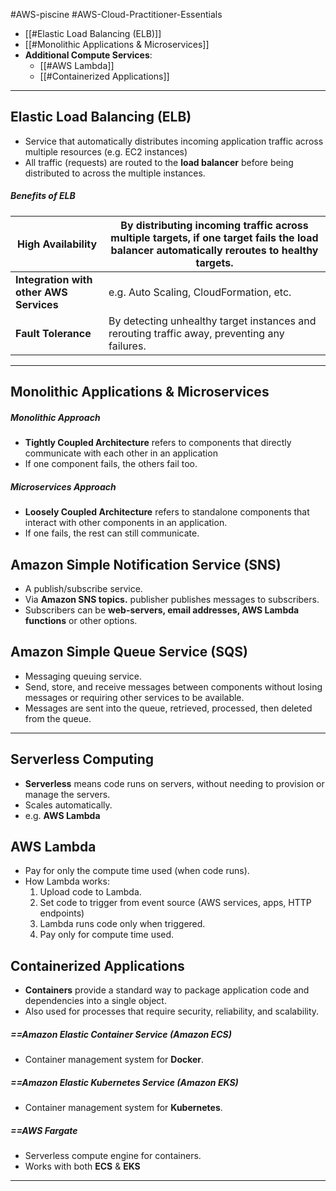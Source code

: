 #AWS-piscine #AWS-Cloud-Practitioner-Essentials

- [[#Elastic Load Balancing (ELB)]]
- [[#Monolithic Applications & Microservices]]
- **Additional Compute Services**:
	- [[#AWS Lambda]]
	- [[#Containerized Applications]]

--------------
## Elastic Load Balancing (ELB)
- Service that automatically distributes incoming application traffic across multiple resources (e.g. EC2 instances)
- All traffic (requests) are routed to the **load balancer** before being distributed to across the multiple instances.
##### Benefits of ELB

| **High Availability** | By distributing incoming traffic across multiple targets, if one target fails the load balancer automatically reroutes to healthy targets. |
|--|--|
| **Integration with other AWS Services** | e.g. Auto Scaling, CloudFormation, etc. |
| **Fault Tolerance** | By detecting unhealthy target instances and rerouting traffic away, preventing any failures. |

-----
## Monolithic Applications & Microservices

##### Monolithic Approach
- **Tightly Coupled Architecture** refers to components that directly communicate with each other in an application
-  If one component fails, the others fail too.
##### Microservices Approach
- **Loosely Coupled Architecture** refers to standalone components that interact with other components in an application.
-  If one fails, the rest can still communicate.

## Amazon Simple Notification Service (SNS)
- A publish/subscribe service.
- Via **Amazon SNS topics.** publisher publishes messages to subscribers.
- Subscribers can be **web-servers, email addresses, AWS Lambda functions** or other options.

## Amazon Simple Queue Service (SQS)
- Messaging queuing service.
- Send, store, and receive messages between components without losing messages or requiring other services to be available.
- Messages are sent into the queue, retrieved, processed, then deleted from the queue.

----

## Serverless Computing
- **Serverless** means code runs on servers, without needing to provision or manage the servers.
- Scales automatically.
- e.g. **AWS Lambda**

## AWS Lambda
- Pay for only the compute time used (when code runs).
- How Lambda works:
	1) Upload code to Lambda.
	2) Set code to trigger from event source (AWS services, apps, HTTP endpoints)
	3) Lambda runs code only when triggered.
	4) Pay only for compute time used.

## Containerized Applications
- **Containers** provide a standard way to package application code and dependencies into a single object.
- Also used for processes that require security, reliability, and scalability.
##### ==Amazon Elastic Container Service (Amazon ECS)
- Container management system for **Docker**.
##### ==Amazon Elastic Kubernetes Service (Amazon EKS)
- Container management system for **Kubernetes**.
##### ==AWS Fargate
- Serverless compute engine for containers.
- Works with both **ECS** & **EKS**

-----------
